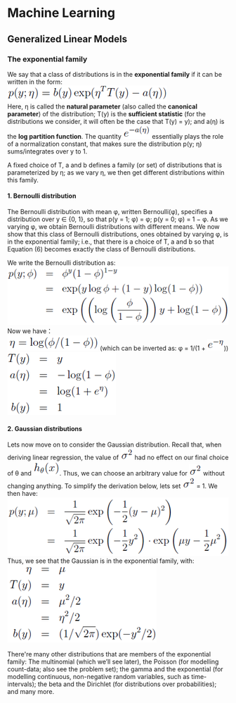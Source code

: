# Machine Learning

## Generalized Linear Models

### The exponential family

We say that a class of distributions is in the **exponential family** if it can be written in the form:  
![](pic/exponential_family.png)  
Here, η is called the **natural parameter** (also called the **canonical parameter**) of the distribution; T(y) is the **sufficient statistic** (for the distributions we consider, it will often be the case that T(y) = y); and a(η) is the **log partition function**. The quantity ![](pic/normalization_constant.png) essentially plays the role of a normalization constant, that makes sure the distribution p(y; η) sums/integrates over y to 1.

A fixed choice of T, a and b defines a family (or set) of distributions that is parameterized by η; as we vary η, we then get different distributions within this family.

#### 1. Bernoulli distribution

The Bernoulli distribution with mean φ, written Bernoulli(φ), specifies a distribution over y ∈ {0, 1}, so that p(y = 1; φ) = φ; p(y = 0; φ) = 1 − φ. As we varying φ, we obtain Bernoulli distributions with different means. We now show that this class of Bernoulli distributions, ones obtained by varying φ, is in the exponential family; i.e., that there is a choice of T, a and b so that Equation (6) becomes exactly the class of Bernoulli distributions.

We write the Bernoulli distribution as:  
![](pic/bernoulli_distrubution.png)  
Now we have：  
![](pic/eta.png) (which can be inverted as: φ = 1/(1 + ![](pic/e_-eta.png)))  
![](pic/T_a_b.png)  

#### 2. Gaussian distributions

Lets now move on to consider the Gaussian distribution. Recall that, when deriving linear regression, the value of ![](pic/sigma_2.png) had no effect on our final choice of θ and ![](pic/hypothesis.png). Thus, we can choose an arbitrary value for ![](pic/sigma_2.png) without changing anything. To simplify the derivation below, lets set ![](pic/sigma_2.png) = 1. We then have:  
![](pic/gaussion_distribution.png)  
Thus, we see that the Gaussian is in the exponential family, with:  
![](pic/eta_T_a_b.png)  

There're many other distributions that are members of the exponential family: The multinomial (which we’ll see later), the Poisson (for modelling count-data; also see the problem set); the gamma and the exponential (for modelling continuous, non-negative random variables, such as time-intervals); the beta and the Dirichlet (for distributions over probabilities); and many more.